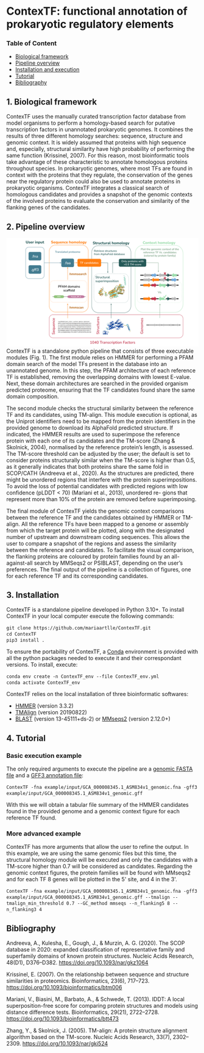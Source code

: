 # ContexTF: functional annotation of prokaryotic regulatory elements

### Table of Content
- [Biological framework](#1-biological-framework)
- [Pipeline overview](#2-pipeline-overview)
- [Installation and execution](#3-installation-and-execution)
- [Tutorial](#4-tutorial)
- [Bibliography](#4-Bibliography)

## 1. Biological framework
ContexTF uses the manually curated transcription factor database from model organisms to perform a homology-based search for putative transcription factors in unannotated prokaryotic genomes. It combines the results of three different homology searches: sequence, structure and genomic context. It is widely assumed that proteins with high sequence and, especially, structural similarity have high probability of performing the  same function (Krissinel, 2007). For this reason, most bioinformatic tools take advantage of these characteristic to annotate homologous proteins throughout species. In prokaryotic genomes, where most TFs are found in context with the proteins that they regulate, the conservation of the genes near the regulatory protein could also be used to annotate proteins in prokaryotic organisms. ContexTF integrates a classical search of homologous candidates and provides a snapshot of the genomic contexts of the involved proteins to evaluate the conservation and similarity of the flanking genes of the candidates.

## 2. Pipeline overview
![ContexTF overview](/ContexTF_overview.svg "ContexTF overview")
ContexTF is a standalone python pipeline that consists of three executable modules (Fig. 1). The first module relies on HMMER for performing a PFAM domain search of the model TFs present in the database into an unannotated genome. In this step, the PFAM architecture of each reference TF is established, removing the overlapping domains with lowest E-value. Next, these domain architectures are searched in the provided organism predicted proteome, ensuring that the TF candidates found share the same domain composition.

The second module checks the structural similarity between the reference TF and its candidates, using TM-align. This module execution is optional, as the Uniprot identifiers need to be mapped from the protein identifiers in the provided genome to download its AlphaFold predicted structure. If indicated, the HMMER results are used to superimpose the reference protein with each one of its candidates and the TM-score (Zhang & Skolnick, 2004), normalised by the reference protein’s length, is assessed. The TM-score threshold can be adjusted by the user; the default is set to consider proteins structurally similar when the TM-score is higher than 0.5, as it generally indicates that both proteins share the same fold in SCOP/CATH (Andreeva et al., 2020). As the structures are predicted, there might be unordered regions that interfere with the protein superimpositions. To avoid the loss of potential candidates with predicted regions with low confidence (pLDDT < 70) (Mariani et al., 2013), unordered re-
gions that represent more than 10% of the protein are removed before superimposing.

The final module of ContexTF yields the genomic context comparisons between the reference TF and the candidates obtained by HMMER or TM-align. All the reference TFs have been mapped to a genome or assembly from which the target protein will be plotted, along with the designated number of upstream and downstream coding sequences. This allows the user to compare a snapshot of the regions and assess the similarity between the reference and candidates. To facilitate the visual comparison, the flanking proteins are coloured by protein families found by an all-against-all search by MMSeqs2 or PSIBLAST, depending on the user’s preferences. The final output of the pipeline is a collection of figures, one for each reference TF and its corresponding candidates.

## 3. Installation

ContexTF is a standalone pipeline developed in Python 3.10+. To install ContexTF in your local computer execute the following commands: 

```shell
git clone https://github.com/mariaartlle/ContexTF.git
cd ContexTF
pip3 install .
```

To ensure the portability of ContexTF, a [Conda](https://docs.conda.io/en/latest/) environment is provided with all the python packages needed to execute it and their correspondant versions. To install, execute:
```shell
conda env create -n ContexTF_env --file ContexTF_env.yml
conda activate ContexTF_env
```

ContexTF relies on the local installation of three bioinformatic softwares:

- [HMMER](http://hmmer.org/) (version 3.3.2)
- [TMAlign](https://zhanggroup.org/TM-align/) (version 20190822)
- [BLAST](https://blast.ncbi.nlm.nih.gov/doc/blast-help/downloadblastdata.html) (version 13-45111+ds-2) or [MMseqs2](https://github.com/soedinglab/MMseqs2) (version 2.12.0+)

## 4. Tutorial

### Basic execution example
The only required arguments to execute the pipeline are a [genomic FASTA file](/example/input/GCA_000008345.1_ASM834v1_genomic.fna) and a [GFF3 annotation file](/example/input/GCA_000008345.1_ASM834v1_genomic.gff): 
```shell 
ContexTF -fna example/input/GCA_000008345.1_ASM834v1_genomic.fna -gff3 example/input/GCA_000008345.1_ASM834v1_genomic.gff
```
With this we will obtain a tabular file summary of the HMMER candidates found in the provided genome and a genomic context figure for each reference TF found.

### More advanced example
ContexTF has more arguments that allow the user to refine the output. In this example, we are using the same genomic files but this time, the structural homology module will be executed and only the candidates with a TM-score higher than 0.7 will be considered as candidates. Regarding the genomic context figures, the protein families will be found with MMseqs2 and for each TF 8 genes will be plotted in the 5' site, and 4 in the 3'.

```shell
ContexTF -fna example/input/GCA_000008345.1_ASM834v1_genomic.fna -gff3 example/input/GCA_000008345.1_ASM834v1_genomic.gff --tmalign --tmalign_min_threshold 0.7 --GC_method mmseqs --n_flanking5 8 --n_flanking3 4 

```

## Bibliography
Andreeva, A., Kulesha, E., Gough, J., & Murzin, A. G. (2020). The SCOP database in 2020: expanded classification of representative family and superfamily domains of known protein structures. Nucleic Acids Research, 48(D1), D376–D382. https://doi.org/10.1093/nar/gkz1064

Krissinel, E. (2007). On the relationship between sequence and structure similarities in proteomics. Bioinformatics, 23(6), 717–723. https://doi.org/10.1093/bioinformatics/btm006

Mariani, V., Biasini, M., Barbato, A., & Schwede, T. (2013). IDDT: A local superposition-free score for comparing protein structures and models using distance difference tests. Bioinformatics, 29(21), 2722–2728. https://doi.org/10.1093/bioinformatics/btt473

Zhang, Y., & Skolnick, J. (2005). TM-align: A protein structure alignment algorithm based on the TM-score. Nucleic Acids Research, 33(7), 2302–2309. https://doi.org/10.1093/nar/gki524

